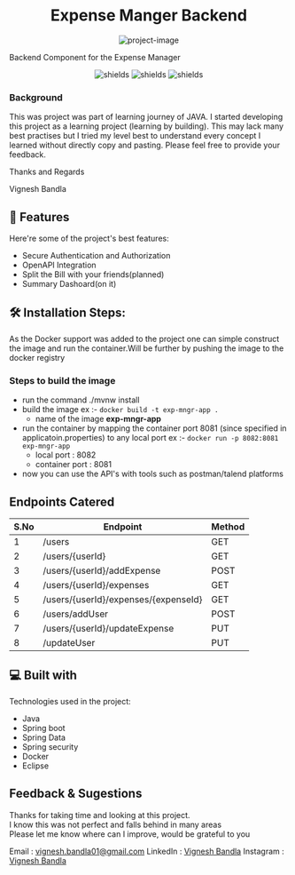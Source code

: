 <h1 align="center" id="title">Expense Manger Backend</h1>

<p align="center"><img src="https://socialify.git.ci/vignesh-6145/Expense-Manager/image?description=1&amp;descriptionEditable=A%20simple%20way%20to%20manage%20your%20expenses&amp;issues=1&amp;language=1&amp;name=1&amp;pattern=Solid&amp;pulls=1&amp;theme=Light" alt="project-image"></p>


<p id="description">Backend Component for the Expense Manager</p>

<p align="center"><img  src="https://img.shields.io/badge/Starter_project-purple" alt="shields"> <img src="https://img.shields.io/badge/Philosphy-Learn_by_doing-blue" alt="shields"> <img src="https://img.shields.io/badge/Learning%20project-green" alt="shields"></p>


  ### Background
  This was project was part of learning journey of JAVA. I started developing this project as a learning project (learning by building). This may lack many best practises but I tried my level best
  to understand every concept I learned without directly copy and pasting. Please feel free to provide your feedback.
  
  Thanks and Regards
  
  Vignesh Bandla
  
<h2>🧐 Features</h2>

Here're some of the project's best features:

*   Secure Authentication and Authorization
*   OpenAPI Integration
*   Split the Bill with your friends(planned)
*   Summary Dashoard(on it)
<h2>🛠️ Installation Steps:</h2>
As the Docker support was added to the project one can simple construct the image and run the container.Will be further by pushing the image to the docker registry

### Steps to build the image 

- run the command ./mvnw install
- build the image
 ex :- `docker build -t exp-mngr-app .`
  - name of the image **exp-mngr-app** 
- run the container by mapping the container port 8081 (since specified in applicatoin.properties) to any local port
 ex :- `docker run -p 8082:8081 exp-mngr-app`
  - local port : 8082
  - container port : 8081
 - now you can use the API's with tools such as postman/talend platforms
<h2>Endpoints Catered</h2>

| S.No | Endpoint                             | Method |
|------|--------------------------------------|--------|
| 1    | /users                               | GET    |
| 2    | /users/{userId}                      | GET    |
| 3    | /users/{userId}/addExpense           | POST   |
| 4    | /users/{userId}/expenses             | GET    |
| 5    | /users/{userId}/expenses/{expenseId} | GET    |
| 6    | /users/addUser                       | POST   |
| 7    | /users/{userId}/updateExpense        | PUT    |
| 8    | /updateUser                          | PUT    |

  
  
<h2>💻 Built with</h2>

Technologies used in the project:

*   Java
*   Spring boot
*   Spring Data
*   Spring security
*   Docker
*   Eclipse

<h2>Feedback & Sugestions</h2>

Thanks for taking time and looking at this project.  
I know this was not perfect and falls behind in many areas  
Please let me know where can I improve, would be grateful to you
<p align="left">
Email : <a href = "mailto: abc@example.com">vignesh.bandla01@gmail.com</a>
LinkedIn : <a href="https://www.linkedin.com/in/bandla-vignesh-b3b655108/"> Vignesh Bandla</a>
Instagram : <a href="https://www.instagram.com/vignesh_bandla/"> Vignesh Bandla</a>

</p>
